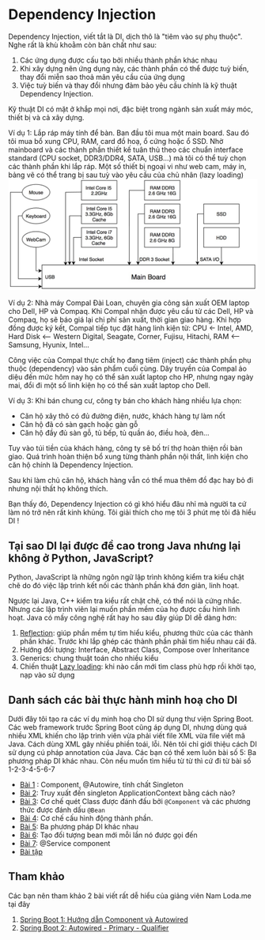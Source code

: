 # Dependency Injection

Dependency Injection, viết tắt là DI, dịch thô là "tiêm vào sự phụ thuộc". Nghe rất là khù khoằm còn bản chất như sau:

1. Các ứng dụng được cấu tạo bởi nhiều thành phần khác nhau
2. Khi xây dựng nên ứng dụng này, các thành phần có thể được tuỳ biến, thay đổi miễn sao thoả mãn yêu cầu của ứng dụng
3. Việc tuỳ biến và thay đổi nhưng đảm bảo yêu cầu chính là kỹ thuật Dependency Injection.

Kỹ thuật DI có mặt ở khắp mọi nơi, đặc biệt trong ngành sản xuất máy móc, thiết bị và cả xây dựng.

Ví dụ 1: Lắp ráp máy tính để bàn. Ban đầu tôi mua một main board. Sau đó tôi mua bổ xung CPU, RAM, card đồ hoạ, ổ cứng hoặc ổ SSD.
Nhờ mainboard và các thành phần thiết kế tuân thủ theo các chuẩn interface standard (CPU socket, DDR3/DDR4, SATA, USB...) mà tôi có thể tuỳ chọn các thành phần khi lắp ráp.
Một số thiết bị ngoại vi như web cam, máy in, bảng vẽ có thể trang bị sau tuỳ vào yêu cầu của chủ nhân (lazy loading)
![](PC.jpg)

Ví dụ 2: Nhà máy Compal Đài Loan, chuyên gia công sản xuất OEM laptop cho Dell, HP và Compaq. Khi Compal nhận được yêu cầu từ các Dell, HP và Compaq, họ sẽ báo giá lại chi phí sản xuất, thời gian giao hàng. Khi hợp đồng được ký kết, Compal tiếp tục đặt hàng linh kiện từ: CPU <- Intel, AMD, Hard Disk <-- Western Digital, Seagate, Corner, Fujisu, Hitachi, RAM <-- Samsung, Hyunix, Intel...

Công việc của Compal thực chất họ đang tiêm (inject) các thành phần phụ thuộc (dependency) vào sản phẩm cuối cùng. Dây truyền của Compal ảo diệu đến mức hôm nay họ có thể sản xuất laptop cho HP, nhưng ngay ngày mai, đổi đi một số linh kiện họ có thể sản xuất laptop cho Dell.

Ví dụ 3: Khi bán chung cư, công ty bán cho khách hàng nhiều lựa chọn:
- Căn hộ xây thô có đủ đường điện, nước, khách hàng tự làm nốt
- Căn hộ đã có sàn gạch hoặc gàn gỗ
- Căn hộ đầy đủ sàn gỗ, tủ bếp, tủ quần áo, điều hoà, đèn...

Tuy vào túi tiền của khách hàng, công ty sẽ bố trí thợ hoàn thiện rồi bàn giao. Quá trình hoàn thiện bổ xung từng thành phần nội thất, linh kiện cho căn hộ chính là Dependency Injection.

Sau khi làm chủ căn hộ, khách hàng vẫn có thể mua thêm đồ đạc hay bỏ đi nhưng nội thất họ không thích.

Bạn thấy đó, Dependency Injection có gì khó hiểu đâu nhỉ mà người ta cứ làm nó trở nên rất kinh khủng. Tôi giải thích cho mẹ tôi 3 phút mẹ tôi đã hiểu DI !

## Tại sao DI lại được đề cao trong Java nhưng lại không ở Python, JavaScript?

Python, JavaScript là những ngôn ngữ lập trình không kiểm tra kiểu chặt chẽ do đó việc lập trình kết nối các thành phần khá đơn giản, linh hoạt.

Ngược lại Java, C++ kiểm tra kiểu rất chặt chẽ, có thể nói là cứng nhắc. Nhưng các lập trình viên lại muốn phần mềm của họ được cấu hình linh hoạt. Java có mấy công nghệ rất hay ho sau đây giúp DI dễ dàng hơn:
1. [Reflection](https://www.oracle.com/technical-resources/articles/java/javareflection.html): giúp phần mềm tự tìm hiểu kiểu, phương thức của các thành phần khác. Trước khi lắp ghép các thành phần phải tìm hiểu nhau cái đã.
2. Hướng đối tượng: Interface, Abstract Class, Compose over Inheritance
3. Generics: chung thuật toán cho nhiều kiểu
4. Chiến thuật [Lazy loading](https://www.geeksforgeeks.org/lazy-loading-design-pattern/): khi nào cần mới tìm class phù hợp rồi khởi tạo, nạp vào sử dụng



## Danh sách các bài thực hành minh hoạ cho DI

Dưới đây tôi tạo ra các ví dụ minh hoạ cho DI sử dụng thư viện Spring Boot. Các web framework trước Spring Boot cũng áp dụng DI, nhưng dùng quá nhiều XML khiến cho lập trình viên vừa phải viết file XML vừa file viết mã Java. Cách dùng XML gây nhiều phiền toái, lỗi. Nên tôi chỉ giới thiệu cách DI sử dụng cú pháp annotation của Java. Các bạn có thể xem luôn bài số 5: Ba phương pháp DI khác nhau. Còn nếu muốn tìm hiểu từ từ thì cứ đi từ bài số 1-2-3-4-5-6-7

- [Bài 1](01component/demobean/) : Component, @Autowire, tính chất Singleton
- [Bài 2](02ApplicationContextAware/demobean/): Truy xuất đến singleton ApplicationContext bằng cách nào?
- [Bài 3](03ComponentScan/demobean/): Cơ chế quét Class được đánh đấu  bởi ```@Component``` và các phương thức được đánh dấu ```@Bean```
- [Bài 4](04DependencyInjection/demobean/): Cơ chế cấu hình động thành phần.
- [Bài 5](05DifferentWaysDI/demobean/): Ba phương pháp DI khác nhau
- [Bài 6](06LazyPrototype/demobean/): Tạo đối tượng bean mới mỗi lần nó được gọi đến
- [Bài 7](07TopCarServiceComponent): @Service component
- [Bài tập](homework)

## Tham khảo
Các bạn nên tham khảo 2 bài viết rất dễ hiểu của giảng viên Nam Loda.me tại đây
1. [Spring Boot 1: Hướng dẫn Component và Autowired](https://techmaster.vn/posts/36165/spring-boot-1-huong-dan-component-va-autowired)
2. [Spring Boot 2: Autowired - Primary - Qualifier](https://techmaster.vn/posts/36167/spring-boot-2-autowired-primary-qualifier)